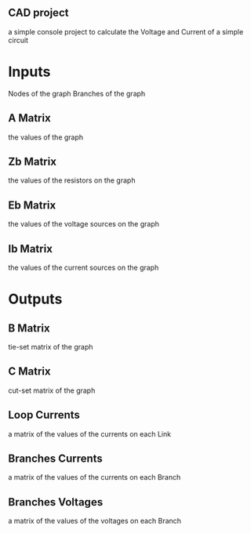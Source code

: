 

## CAD project
a simple console project to calculate the Voltage and Current of a simple circuit

# Inputs
 Nodes of the graph
 Branches of the graph
 
## A Matrix
the values of the graph

## Zb Matrix
the values of the resistors on the graph

## Eb Matrix
 the values of the voltage sources on the graph
 
## Ib Matrix
 the values of the current sources on the graph
 
  # Outputs
## B Matrix
 tie-set matrix of the graph
## C Matrix
cut-set matrix of the graph

## Loop Currents
a matrix of the values of the currents on each Link
## Branches Currents
a matrix of the values of the currents on each Branch
## Branches Voltages
a matrix of the values of the voltages on each Branch
